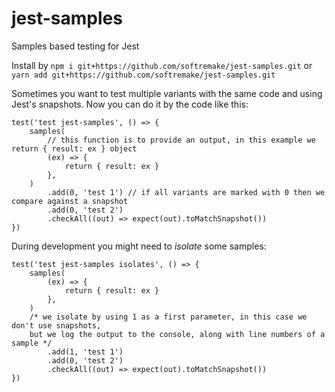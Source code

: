 # jest-samples
Samples based testing for Jest

Install by `npm i git+https://github.com/softremake/jest-samples.git` or `yarn add git+https://github.com/softremake/jest-samples.git` 

Sometimes you want to test multiple variants with the same code and using Jest's snapshots.
Now you can do it by the code like this:

```
test('test jest-samples', () => {
    samples(
        // this function is to provide an output, in this example we return { result: ex } object
        (ex) => {
            return { result: ex }
        },
    )
        .add(0, 'test 1') // if all variants are marked with 0 then we compare against a snapshot
        .add(0, 'test 2') 
        .checkAll((out) => expect(out).toMatchSnapshot())
})
```

During development you might need to *isolate* some samples:

```
test('test jest-samples isolates', () => {
    samples(
        (ex) => {
            return { result: ex }
        },
    )
    /* we isolate by using 1 as a first parameter, in this case we don't use snapshots, 
    but we log the output to the console, along with line numbers of a sample */
        .add(1, 'test 1') 
        .add(0, 'test 2') 
        .checkAll((out) => expect(out).toMatchSnapshot())
})
```
